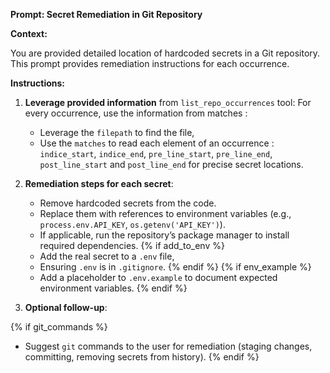 **Prompt: Secret Remediation in Git Repository**

**Context:**

You are provided detailed location of hardcoded secrets in a Git repository.
This prompt provides remediation instructions for each occurrence.

**Instructions:**

1. **Leverage provided information** from `list_repo_occurrences` tool: For every occurrence, use the information from
   matches :
    * Leverage the `filepath` to find the file,
    * Use the `matches` to read each element of an occurrence : `indice_start`, `indice_end`, `pre_line_start`,
      `pre_line_end`, `post_line_start` and `post_line_end` for precise secret locations.

2. **Remediation steps for each secret**:

    * Remove hardcoded secrets from the code.
    * Replace them with references to environment variables (e.g., `process.env.API_KEY`, `os.getenv('API_KEY')`).
    * If applicable, run the repository’s package manager to install required dependencies.
      {% if add_to_env %}
    * Add the real secret to a `.env` file,
    * Ensuring `.env` is in `.gitignore`.
      {% endif %}
      {% if env_example %}
    * Add a placeholder to `.env.example` to document expected environment variables.
      {% endif %}

3. **Optional follow-up**:

{% if git_commands %}

* Suggest `git` commands to the user for remediation (staging changes, committing, removing secrets from history).
  {% endif %}



